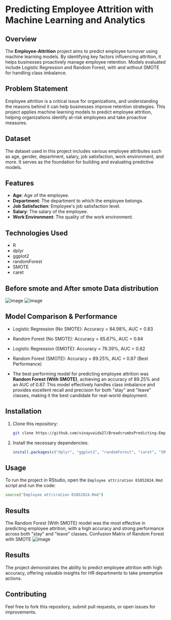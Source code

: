 # Predicting Employee Attrition with Machine Learning and Analytics

## Overview

The **Employee-Attrition** project aims to predict employee turnover using machine learning models. By identifying key factors influencing attrition, it helps businesses proactively manage employee retention. Models evaluated include Logistic Regression and Random Forest, with and without SMOTE for handling class imbalance.



## Problem Statement

Employee attrition is a critical issue for organizations, and understanding the reasons behind it can help businesses improve retention strategies. This project applies machine learning models to predict employee attrition, helping organizations identify at-risk employees and take proactive measures.

## Dataset

The dataset used in this project includes various employee attributes such as age, gender, department, salary, job satisfaction, work environment, and more. It serves as the foundation for building and evaluating predictive models.

## Features

- **Age**: Age of the employee.
- **Department**: The department to which the employee belongs.
- **Job Satisfaction**: Employee's job satisfaction level.
- **Salary**: The salary of the employee.
- **Work Environment**: The quality of the work environment.

## Technologies Used

- R
- dplyr
- ggplot2
- randomForest
- SMOTE
- caret

## Before smote and After smote Data distribution
![image](https://github.com/user-attachments/assets/6d9bfeb3-bb82-4d2f-bd72-c0f078a32b7e)
![image](https://github.com/user-attachments/assets/fb12f6da-90b1-45e7-8cb9-b286d6fc67e5)


## Model Comparison & Performance
- Logistic Regression (No SMOTE): Accuracy = 84.98%, AUC = 0.83
- Random Forest (No SMOTE): Accuracy = 85.67%, AUC = 0.84
- Logistic Regression (SMOTE): Accuracy = 76.39%, AUC = 0.82
- Random Forest (SMOTE): Accuracy = 89.25%, AUC = 0.87 (Best Performance)

- The best performing model for predicting employee attrition was **Random Forest (With SMOTE)**, achieving an accuracy of 89.25% and an AUC of 0.87. This model effectively handles class imbalance and provides excellent recall and precision for both "stay" and "leave" classes, making it the best candidate for real-world deployment.


## Installation

1. Clone this repository:
    ```bash
    git clone https://github.com/vinayvaida27/BreadcrumbsPredicting-Employee-Attrition-with-Machine-Learning-and-Analytics.Rmd.git
    ```

2. Install the necessary dependencies:
    ```r
    install.packages(c("dplyr", "ggplot2", "randomForest", "caret", "SMOTE"))
    ```

## Usage

To run the project in RStudio, open the `Employee attriration 01052024.Rmd` script and run the code:
```bash
source("Employee attriration 01052024.Rmd")
```

## Results
The Random Forest (With SMOTE) model was the most effective in predicting employee attrition, with a high accuracy and strong performance across both "stay" and "leave" classes.
Confusion Matrix of Random Forest with SMOTE
![image](https://github.com/user-attachments/assets/32dc87c4-2b88-4b6f-be57-00c73a168c33)


## Results
The project demonstrates the ability to predict employee attrition with high accuracy, offering valuable insights for HR departments to take preemptive actions.

## Contributing
Feel free to fork this repository, submit pull requests, or open issues for improvements.

